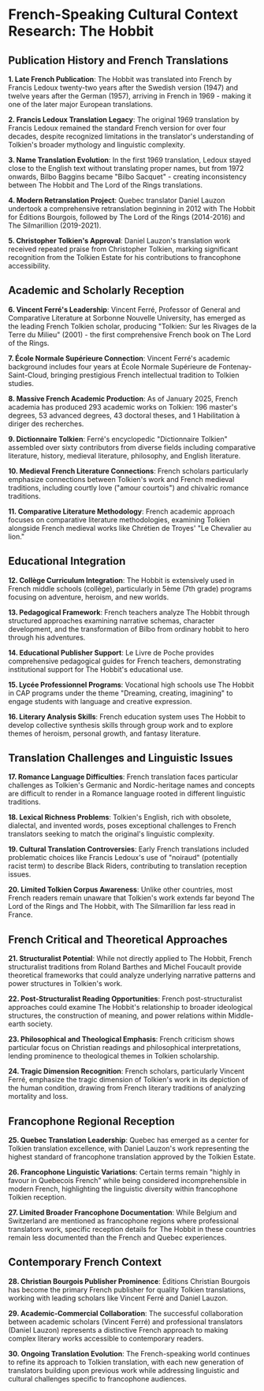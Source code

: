 # French-Speaking Cultural Context Research: The Hobbit

## Publication History and French Translations

**1. Late French Publication**: The Hobbit was translated into French by Francis Ledoux twenty-two years after the Swedish version (1947) and twelve years after the German (1957), arriving in French in 1969 - making it one of the later major European translations.

**2. Francis Ledoux Translation Legacy**: The original 1969 translation by Francis Ledoux remained the standard French version for over four decades, despite recognized limitations in the translator's understanding of Tolkien's broader mythology and linguistic complexity.

**3. Name Translation Evolution**: In the first 1969 translation, Ledoux stayed close to the English text without translating proper names, but from 1972 onwards, Bilbo Baggins became "Bilbo Sacquet" - creating inconsistency between The Hobbit and The Lord of the Rings translations.

**4. Modern Retranslation Project**: Quebec translator Daniel Lauzon undertook a comprehensive retranslation beginning in 2012 with The Hobbit for Éditions Bourgois, followed by The Lord of the Rings (2014-2016) and The Silmarillion (2019-2021).

**5. Christopher Tolkien's Approval**: Daniel Lauzon's translation work received repeated praise from Christopher Tolkien, marking significant recognition from the Tolkien Estate for his contributions to francophone accessibility.

## Academic and Scholarly Reception

**6. Vincent Ferré's Leadership**: Vincent Ferré, Professor of General and Comparative Literature at Sorbonne Nouvelle University, has emerged as the leading French Tolkien scholar, producing "Tolkien: Sur les Rivages de la Terre du Milieu" (2001) - the first comprehensive French book on The Lord of the Rings.

**7. École Normale Supérieure Connection**: Vincent Ferré's academic background includes four years at École Normale Supérieure de Fontenay-Saint-Cloud, bringing prestigious French intellectual tradition to Tolkien studies.

**8. Massive French Academic Production**: As of January 2025, French academia has produced 293 academic works on Tolkien: 196 master's degrees, 53 advanced degrees, 43 doctoral theses, and 1 Habilitation à diriger des recherches.

**9. Dictionnaire Tolkien**: Ferré's encyclopedic "Dictionnaire Tolkien" assembled over sixty contributors from diverse fields including comparative literature, history, medieval literature, philosophy, and English literature.

**10. Medieval French Literature Connections**: French scholars particularly emphasize connections between Tolkien's work and French medieval traditions, including courtly love ("amour courtois") and chivalric romance traditions.

**11. Comparative Literature Methodology**: French academic approach focuses on comparative literature methodologies, examining Tolkien alongside French medieval works like Chrétien de Troyes' "Le Chevalier au lion."

## Educational Integration

**12. Collège Curriculum Integration**: The Hobbit is extensively used in French middle schools (collège), particularly in 5ème (7th grade) programs focusing on adventure, heroism, and new worlds.

**13. Pedagogical Framework**: French teachers analyze The Hobbit through structured approaches examining narrative schemas, character development, and the transformation of Bilbo from ordinary hobbit to hero through his adventures.

**14. Educational Publisher Support**: Le Livre de Poche provides comprehensive pedagogical guides for French teachers, demonstrating institutional support for The Hobbit's educational use.

**15. Lycée Professionnel Programs**: Vocational high schools use The Hobbit in CAP programs under the theme "Dreaming, creating, imagining" to engage students with language and creative expression.

**16. Literary Analysis Skills**: French education system uses The Hobbit to develop collective synthesis skills through group work and to explore themes of heroism, personal growth, and fantasy literature.

## Translation Challenges and Linguistic Issues

**17. Romance Language Difficulties**: French translation faces particular challenges as Tolkien's Germanic and Nordic-heritage names and concepts are difficult to render in a Romance language rooted in different linguistic traditions.

**18. Lexical Richness Problems**: Tolkien's English, rich with obsolete, dialectal, and invented words, poses exceptional challenges to French translators seeking to match the original's linguistic complexity.

**19. Cultural Translation Controversies**: Early French translations included problematic choices like Francis Ledoux's use of "noiraud" (potentially racist term) to describe Black Riders, contributing to translation reception issues.

**20. Limited Tolkien Corpus Awareness**: Unlike other countries, most French readers remain unaware that Tolkien's work extends far beyond The Lord of the Rings and The Hobbit, with The Silmarillion far less read in France.

## French Critical and Theoretical Approaches

**21. Structuralist Potential**: While not directly applied to The Hobbit, French structuralist traditions from Roland Barthes and Michel Foucault provide theoretical frameworks that could analyze underlying narrative patterns and power structures in Tolkien's work.

**22. Post-Structuralist Reading Opportunities**: French post-structuralist approaches could examine The Hobbit's relationship to broader ideological structures, the construction of meaning, and power relations within Middle-earth society.

**23. Philosophical and Theological Emphasis**: French criticism shows particular focus on Christian readings and philosophical interpretations, lending prominence to theological themes in Tolkien scholarship.

**24. Tragic Dimension Recognition**: French scholars, particularly Vincent Ferré, emphasize the tragic dimension of Tolkien's work in its depiction of the human condition, drawing from French literary traditions of analyzing mortality and loss.

## Francophone Regional Reception

**25. Quebec Translation Leadership**: Quebec has emerged as a center for Tolkien translation excellence, with Daniel Lauzon's work representing the highest standard of francophone translation approved by the Tolkien Estate.

**26. Francophone Linguistic Variations**: Certain terms remain "highly in favour in Quebecois French" while being considered incomprehensible in modern French, highlighting the linguistic diversity within francophone Tolkien reception.

**27. Limited Broader Francophone Documentation**: While Belgium and Switzerland are mentioned as francophone regions where professional translators work, specific reception details for The Hobbit in these countries remain less documented than the French and Quebec experiences.

## Contemporary French Context

**28. Christian Bourgois Publisher Prominence**: Éditions Christian Bourgois has become the primary French publisher for quality Tolkien translations, working with leading scholars like Vincent Ferré and Daniel Lauzon.

**29. Academic-Commercial Collaboration**: The successful collaboration between academic scholars (Vincent Ferré) and professional translators (Daniel Lauzon) represents a distinctive French approach to making complex literary works accessible to contemporary readers.

**30. Ongoing Translation Evolution**: The French-speaking world continues to refine its approach to Tolkien translation, with each new generation of translators building upon previous work while addressing linguistic and cultural challenges specific to francophone audiences.